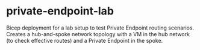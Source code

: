 # private-endpoint-lab

Bicep deployment for a lab setup to test Private Endpoint routing scenarios.
Creates a hub-and-spoke network topology with a VM in the hub network (to check effective routes) and a Private Endpoint in the spoke.
